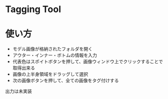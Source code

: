 # Tagging Tool

# 使い方
+ モデル画像が格納されたフォルダを開く
+ アウター・インナー・ボトムの情報を入力
+ 代表色はスポイトボタンを押して、画像ウィンドウ上でクリックすることで取得出来る
+ 画像の上半身領域をドラッグして選択
+ 次の画像ボタンを押して、全ての画像をタグ付けする

出力は未実装
